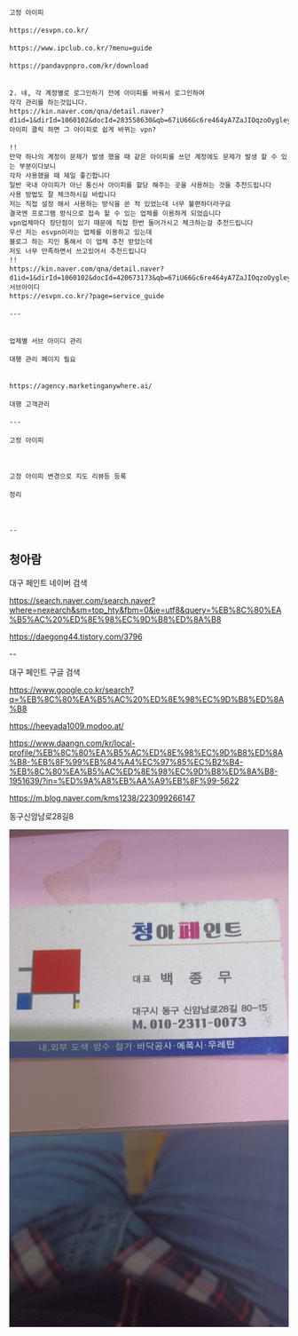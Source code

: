```


고정 아이피

https://esvpn.co.kr/

https://www.ipclub.co.kr/?menu=guide

https://pandavpnpro.com/kr/download


2. 네, 각 계정별로 로그인하기 전에 아이피를 바꿔서 로그인하여
각각 관리를 하는것입니다. 
https://kin.naver.com/qna/detail.naver?d1id=1&dirId=1060102&docId=283558630&qb=67iU66Gc6re464yA7ZaJIOqzoOygleyVhOydtO2UvCDshJzruYTsiqQ=&enc=utf8&section=kin.qna_ency&rank=5&search_sort=0&spq=0
아이피 클릭 하면 그 아이피로 쉽게 바뀌는 vpn?

!!
만약 하나의 계정이 문제가 발생 했을 때 같은 아이피를 쓰던 계정에도 문제가 발생 할 수 있는 부분이다보니
각자 사용했을 때 제일 좋긴합니다
일반 국내 아이피가 아닌 통신사 아이피를 할당 해주는 곳을 사용하는 것을 추천드립니다
사용 방법도 잘 체크하시길 바랍니다
저는 직접 설정 해서 사용하는 방식을 쓴 적 있었는데 너무 불편하더라구요
결국엔 프로그램 방식으로 접속 할 수 있는 업체를 이용하게 되었습니다
vpn업체마다 장단점이 있기 때문에 직접 한번 들어가시고 체크하는걸 추천드립니다
우선 저는 esvpn이라는 업체를 이용하고 있는데
블로그 하는 지인 통해서 이 업체 추천 받았는데
저도 너무 만족하면서 쓰고있어서 추천드립니다
!!
https://kin.naver.com/qna/detail.naver?d1id=1&dirId=1060102&docId=420673173&qb=67iU66Gc6re464yA7ZaJIOqzoOygleyVhOydtO2UvCDshJzruYTsiqQ=&enc=utf8&section=kin.qna_ency&rank=10&search_sort=0&spq=0
서브아이디
https://esvpn.co.kr/?page=service_guide

---


업체별 서브 아이디 관리

대행 관리 페이지 필요


https://agency.marketinganywhere.ai/

대행 고객관리

---

고정 아이피



고정 아이피 변경으로 지도 리뷰등 등록

정리



--     
```


## 청아람


대구 페인트 네이버 검색

https://search.naver.com/search.naver?where=nexearch&sm=top_hty&fbm=0&ie=utf8&query=%EB%8C%80%EA%B5%AC%20%ED%8E%98%EC%9D%B8%ED%8A%B8

https://daegong44.tistory.com/3796

--

대구 페인트 구글 검색

https://www.google.co.kr/search?q=%EB%8C%80%EA%B5%AC%20%ED%8E%98%EC%9D%B8%ED%8A%B8

https://heeyada1009.modoo.at/

https://www.daangn.com/kr/local-profile/%EB%8C%80%EA%B5%AC%ED%8E%98%EC%9D%B8%ED%8A%B8-%EB%8F%99%EB%84%A4%EC%97%85%EC%B2%B4-%EB%8C%80%EA%B5%AC%ED%8E%98%EC%9D%B8%ED%8A%B8-1951639/?in=%ED%9A%A8%EB%AA%A9%EB%8F%99-5622

https://m.blog.naver.com/kms1238/223099266147


동구신암남로28길8

![](attach-files/chyungaram.jpeg)
